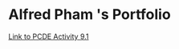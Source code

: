 # Alfred Pham 's Portfolio

<a href ='https://alfredpham.github.io/PCDE-Activity-9.1/'> Link to PCDE Activity 9.1 </a>
